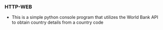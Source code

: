 ### HTTP-WEB
* This is a simple python console program that utilizes the World Bank API to obtain country details from a country code
